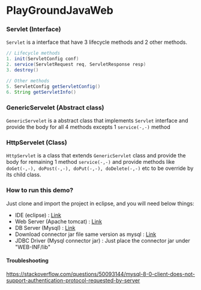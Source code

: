 # PlayGroundJavaWeb


### Servlet (Interface)
`Servlet` is a interface that have 3 lifecycle methods and 2 other methods. 
```java
// Lifecycle methods
1. init(ServletConfig conf)
2. service(ServletRequest req, ServletResponse resp)
3. destroy()

// Other methods
5. ServletConfig getServletConfig()
6. String getServletInfo()
```

### GenericServelet (Abstract class) 
`GenericServelet` is a abstract class that implements `Servlet` interface and provide the body for all 4 methods excepts 1 `service(-,-)` method

### HttpServelet (Class)
`HttpServlet` is a class that extends `GenericServlet` class and provide the body for remaining 1 method `service(-,-)` and provide methods like `doGet(-,-), doPost(-,-), doPut(-,-), doDelete(-,-)` etc to be override by its child class. 


### How to run this demo?
Just clone and import the project in eclipse, and you will need below things:

- IDE (eclipse) : [Link](https://www.youtube.com/watch?v=yB2LHVok7_c&list=PL0zysOflRCemekjlbHbpTw-XGWufHEzcf&index=2)
- Web Server (Apache tomcat) : [Link](https://www.youtube.com/watch?v=aNFpjKGKb64&list=PL0zysOflRCemekjlbHbpTw-XGWufHEzcf&index=3)
- DB Server (Mysql) : [Link](https://www.youtube.com/watch?v=sm7Fe609ilE&list=PL0zysOflRCemekjlbHbpTw-XGWufHEzcf)
- Download connector jar file same version as mysql : [Link](https://downloads.mysql.com/archives/c-j/)
- JDBC Driver (Mysql connector jar) : Just place the connector jar under "WEB-INF/lib"

#### Troubleshooting
https://stackoverflow.com/questions/50093144/mysql-8-0-client-does-not-support-authentication-protocol-requested-by-server
